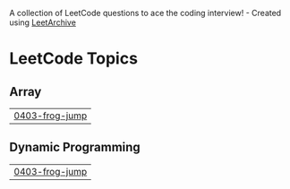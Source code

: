 A collection of LeetCode questions to ace the coding interview! - Created using [LeetArchive](https://github.com/anujlunawat/LeetArchive)


<!---LeetCode Topics Start-->
# LeetCode Topics
## Array
|  |
| ------- |
| [0403-frog-jump](https://github.com/riki47/LeetCode/tree/main/LeetCode/0403-frog-jump) |
## Dynamic Programming
|  |
| ------- |
| [0403-frog-jump](https://github.com/riki47/LeetCode/tree/main/LeetCode/0403-frog-jump) |
<!---LeetCode Topics End-->